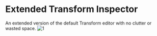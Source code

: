 # Extended Transform Inspector
An extended version of the default Transform editor with no clutter or wasted space.
![1](https://i.imgur.com/RgjR5CR.gif)
